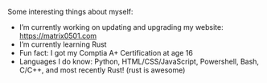 
<!--
**vipersniper0501/vipersniper0501** is a ✨ _special_ ✨ repository because its `README.md` (this file) appears on your GitHub profile.
-->

Some interesting things about myself:

- I’m currently working on updating and upgrading my website: https://matrix0501.com
- I’m currently learning Rust
- Fun fact: I got my Comptia A+ Certification at age 16
- Languages I do know: Python, HTML/CSS/JavaScript, Powershell, Bash, C/C++, and most recently Rust! (rust is awesome)


